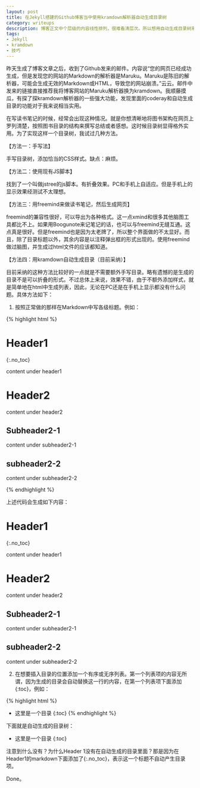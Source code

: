 ```yaml
---
layout: post
title: 在Jekyll搭建的Github博客当中使用kramdown解析器自动生成目录树
category: writeups
description: 博客正文中个层级的内容线性排列，很难看清层次。所以想用自动生成目录树来解决一下。
tags:
- Jekyll
- kramdown
- 技巧
---
```


昨天生成了博客文章之后，收到了Github发来的邮件。内容说“您的网页已经成功生成，但是发现您的网站的Markdown的解析器是Maruku。Maruku是陈旧的解析器，可能会生成无效的Markdown或HTML，导致您的网站崩溃。”云云。邮件中发来的链接直接推荐我将博客网站的Maruku解析器换为kramdown。我顺藤摸瓜，有探了探kramdown解析器的一些强大功能，发现里面的coderay和自动生成目录的功能对于我来说相当实用。

在写读书笔记的时候，经常会出现这种情况。就是你想清晰地将图书架构在网页上罗列清楚，按照图书目录的结构来撰写总结或者感想。这时候目录树显得格外实用。为了实现这样一个目录树，我试过几种方法。

【方法一：手写法】

手写目录树，添加恰当的CSS样式。缺点：麻烦。

【方法二：使用现有JS脚本】

找到了一个叫做jstree的js脚本。有折叠效果。PC和手机上自适应。但是手机上的显示效果经测试不太理想。

【方法三：用freemind来做读书笔记，然后生成网页】

freemind的兼容性很好，可以导出为各种格式。这一点xmind和很多其他脑图工具都比不上。如果用Boogunote来记笔记的话，也可以与freemind无缝互通。这点真是很好。但是freemind也是因为太老牌了，所以整个界面做的不太显好。而且，除了目录标题以外，其余内容是以注释弹出框的形式出现的。使用freemind做过脑图，并生成过html文件的应该都知道。

【方法四：用kramdown自动生成目录（目前采纳）】

目前采纳的这种方法比较好的一点就是不需要额外手写目录。略有遗憾的是生成的目录不是可以折叠的形式。不过总体上来说，效果不错，由于不额外添加样式，就是简单地在html中生成列表，因此，无论在PC还是在手机上显示都没有什么问题。具体方法如下：

1. 按照正常做的那样在Markdown中写各级标题。例如：

{% highlight html %}

# Header1
{:.no_toc}

content under header1

# Header2

content under header2

## Subheader2-1

content under subheader2-1

## subheader2-2

content under subheader2-2

{% endhighlight %}

上述代码会生成如下内容：

# Header1
{:.no_toc}

content under header1

# Header2

content under header2

## Subheader2-1

content under subheader2-1

## subheader2-2

content under subheader2-2

2. 在想要插入目录的位置添加一个有序或无序列表。第一个列表项的内容无所谓，因为生成的目录会自动替换这一行的内容，在第一个列表项下面添加{:toc}，例如：

{% highlight html %}
- 这里是一个目录
{:toc}
{% endhighlight %}

下面就是自动生成的目录树：

- 这里是一个目录
{:toc}

注意到什么没有？为什么Header 1没有在自动生成的目录里面？那是因为在Header1的markdown下面添加了{:.no_toc}，表示这一个标题不自动产生目录项。

Done。


